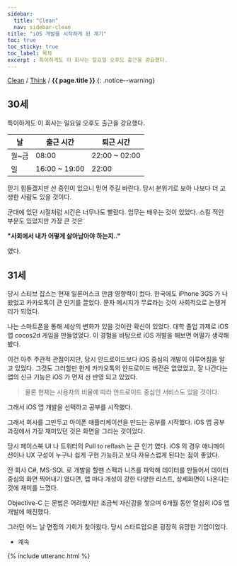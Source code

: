 ```yaml
---
sidebar:
  title: "Clean"
  nav: sidebar-clean
title: "iOS 개발을 시작하게 된 계기"
toc: true
toc_sticky: true
toc_label: 목차
excerpt : 특이하게도 이 회사는 일요일 오후도 출근을 강요했다.
---
```

[Clean](/clean/) / [Think](/clean/think/) / **{{ page.title }}**
{: .notice--warning}

## 30세
특이하게도 이 회사는 일요일 오후도 출근을 강요했다.

| 날 | 출근 시간 | 퇴근 시간 |
| -- | ---- | ---- |
|월~금 | 08:00 | 22:00 ~ 02:00 |
|일 | 16:00 ~ 19:00 | 22:00 |

믿기 힘들겠지만 산 증인이 있으니 믿어 주길 바란다.
당시 분위기로 보아 나보다 더 고생한 사람도 있을 것이다.

군대에 있던 시절처럼 시간은 너무나도 빨랐다.
업무는 배우는 것이 있었다. 스킬 적인 부분도 있었지만 가장 큰 것은

**"사회에서 내가 어떻게 살아남아야 하는지.."**

였다.

## 31세
당시 스티브 잡스는 현재 일론머스크 만큼 영향력이 컸다.
한국에도 iPhone 3GS 가 나왔었고 카카오톡이 큰 인기를 끌었다.
문자 메시지가 무료라는 것이 사회적으로 논쟁거리가 되었다.

나는 스마트폰을 통해 세상의 변화가 있을 것이란 확신이 있었다.
대학 졸업 과제로 iOS 앱 cocos2d 게임을 만들었었다.
이 경험을 바탕으로 iOS 개발을 해보면 어떨가 생각해봤다.

이건 아주 주관적 관점이지만, 당시 안드로이드보다 iOS 중심의 개발이 이루어짐을 알고 있었다.
그것도 그러할만 한게 카카오톡의 안드로이드 버전은 없었었고, 잘 나간다는 앱의 신규 기능은 iOS 가 먼저 선 반영 되고 있었다.
>물론 현재는 사용자의 비율에 따라 안드로이드 중심인 서비스도 있을 것이다.

그래서 iOS 앱 개발을 선택하고 공부를 시작했다.

그래서 회사를 그만두고 아이폰 애플리케이션을 만드는 공부를 시작했다.
iOS 앱 공부 과정에서 가장 재미있던 것은 화면을 그리는 것이었다.

당시 페이스북 UI 나 트위터의 Pull to reflash 는 큰 인기 였다.
iOS 의 경우 애니메이션이나 UX 구성이 누구나 쉽게 구현 가능하고 보다 자유스럽게 된다는 점이 좋았다.

전 회사 C#, MS-SQL 로 개발을 할땐 스펙과 니즈를 파악해 데이터를 만들어서 데이터 중심의 화면 찍어내기 였다면,
앱 마다 개성이 강한 다양한 리스트, 상세화면이 나온다는 것에 재미를 느꼈다.

Objective-C 는 문법은 어려웠지만 조금씩 자신감을 쌓으며 6개월 동안 열심히 iOS 앱 개발에 매진했다.

그러던 어느 날 면접의 기회가 찾아왔다. 당시 스타트업으론 굉장히 유망한 기업이었다.

- 계속

{% include utteranc.html %}
